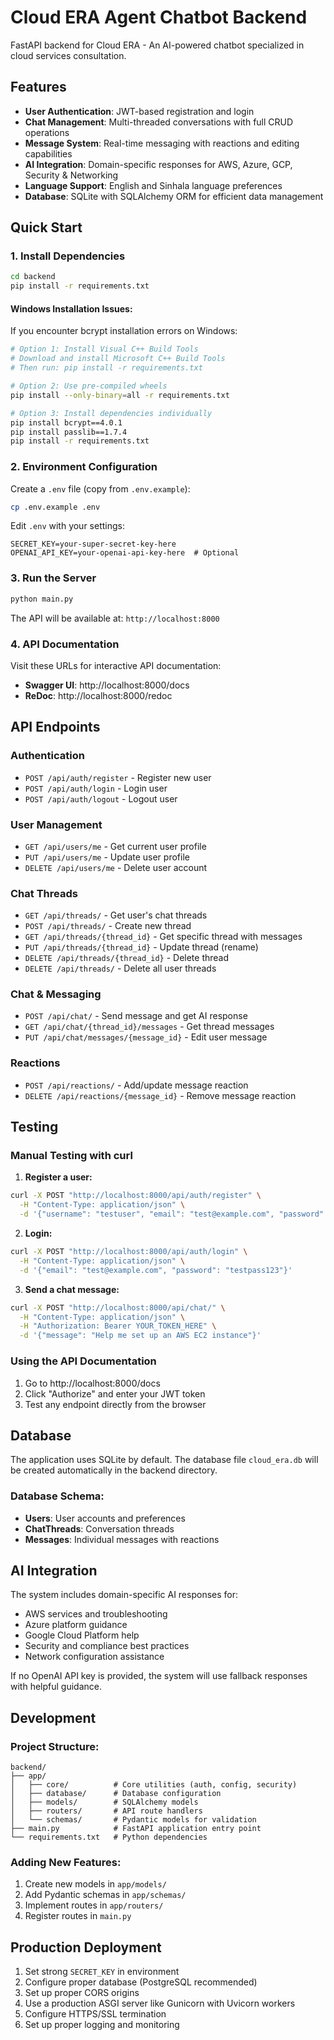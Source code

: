# Cloud ERA Agent Chatbot Backend

FastAPI backend for Cloud ERA - An AI-powered chatbot specialized in cloud services consultation.

## Features

- **User Authentication**: JWT-based registration and login
- **Chat Management**: Multi-threaded conversations with full CRUD operations
- **Message System**: Real-time messaging with reactions and editing capabilities
- **AI Integration**: Domain-specific responses for AWS, Azure, GCP, Security & Networking
- **Language Support**: English and Sinhala language preferences
- **Database**: SQLite with SQLAlchemy ORM for efficient data management

## Quick Start

### 1. Install Dependencies

```bash
cd backend
pip install -r requirements.txt
```

#### **Windows Installation Issues:**
If you encounter bcrypt installation errors on Windows:

```bash
# Option 1: Install Visual C++ Build Tools
# Download and install Microsoft C++ Build Tools
# Then run: pip install -r requirements.txt

# Option 2: Use pre-compiled wheels
pip install --only-binary=all -r requirements.txt

# Option 3: Install dependencies individually
pip install bcrypt==4.0.1
pip install passlib==1.7.4
pip install -r requirements.txt
```

### 2. Environment Configuration

Create a `.env` file (copy from `.env.example`):

```bash
cp .env.example .env
```

Edit `.env` with your settings:
```env
SECRET_KEY=your-super-secret-key-here
OPENAI_API_KEY=your-openai-api-key-here  # Optional
```

### 3. Run the Server

```bash
python main.py
```

The API will be available at: `http://localhost:8000`

### 4. API Documentation

Visit these URLs for interactive API documentation:
- **Swagger UI**: http://localhost:8000/docs
- **ReDoc**: http://localhost:8000/redoc

## API Endpoints

### Authentication
- `POST /api/auth/register` - Register new user
- `POST /api/auth/login` - Login user
- `POST /api/auth/logout` - Logout user

### User Management
- `GET /api/users/me` - Get current user profile
- `PUT /api/users/me` - Update user profile
- `DELETE /api/users/me` - Delete user account

### Chat Threads
- `GET /api/threads/` - Get user's chat threads
- `POST /api/threads/` - Create new thread
- `GET /api/threads/{thread_id}` - Get specific thread with messages
- `PUT /api/threads/{thread_id}` - Update thread (rename)
- `DELETE /api/threads/{thread_id}` - Delete thread
- `DELETE /api/threads/` - Delete all user threads

### Chat & Messaging
- `POST /api/chat/` - Send message and get AI response
- `GET /api/chat/{thread_id}/messages` - Get thread messages
- `PUT /api/chat/messages/{message_id}` - Edit user message

### Reactions
- `POST /api/reactions/` - Add/update message reaction
- `DELETE /api/reactions/{message_id}` - Remove message reaction

## Testing

### Manual Testing with curl

1. **Register a user:**
```bash
curl -X POST "http://localhost:8000/api/auth/register" \
  -H "Content-Type: application/json" \
  -d '{"username": "testuser", "email": "test@example.com", "password": "testpass123"}'
```

2. **Login:**
```bash
curl -X POST "http://localhost:8000/api/auth/login" \
  -H "Content-Type: application/json" \
  -d '{"email": "test@example.com", "password": "testpass123"}'
```

3. **Send a chat message:**
```bash
curl -X POST "http://localhost:8000/api/chat/" \
  -H "Content-Type: application/json" \
  -H "Authorization: Bearer YOUR_TOKEN_HERE" \
  -d '{"message": "Help me set up an AWS EC2 instance"}'
```

### Using the API Documentation

1. Go to http://localhost:8000/docs
2. Click "Authorize" and enter your JWT token
3. Test any endpoint directly from the browser

## Database

The application uses SQLite by default. The database file `cloud_era.db` will be created automatically in the backend directory.

### Database Schema:
- **Users**: User accounts and preferences
- **ChatThreads**: Conversation threads
- **Messages**: Individual messages with reactions

## AI Integration

The system includes domain-specific AI responses for:
- AWS services and troubleshooting
- Azure platform guidance  
- Google Cloud Platform help
- Security and compliance best practices
- Network configuration assistance

If no OpenAI API key is provided, the system will use fallback responses with helpful guidance.

## Development

### Project Structure:
```
backend/
├── app/
│   ├── core/          # Core utilities (auth, config, security)
│   ├── database/      # Database configuration
│   ├── models/        # SQLAlchemy models
│   ├── routers/       # API route handlers
│   └── schemas/       # Pydantic models for validation
├── main.py            # FastAPI application entry point
└── requirements.txt   # Python dependencies
```

### Adding New Features:
1. Create new models in `app/models/`
2. Add Pydantic schemas in `app/schemas/`
3. Implement routes in `app/routers/`
4. Register routes in `main.py`

## Production Deployment

1. Set strong `SECRET_KEY` in environment
2. Configure proper database (PostgreSQL recommended)
3. Set up proper CORS origins
4. Use a production ASGI server like Gunicorn with Uvicorn workers
5. Configure HTTPS/SSL termination
6. Set up proper logging and monitoring
